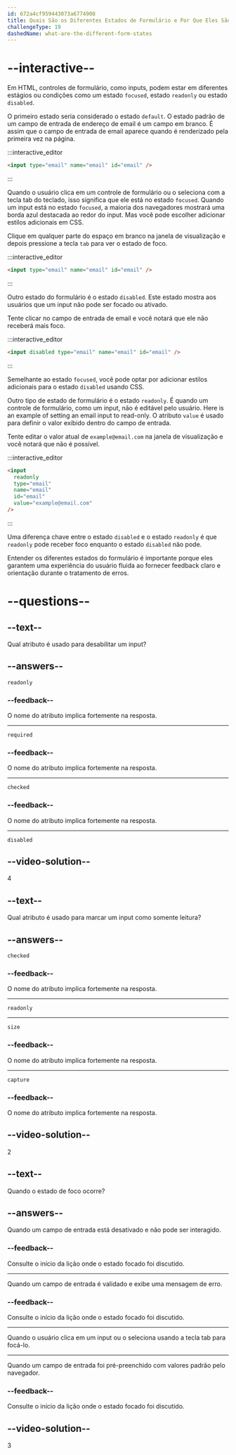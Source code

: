 ```yaml
---
id: 672a4cf959443073a6774908
title: Quais São os Diferentes Estados de Formulário e Por Que Eles São Importantes?
challengeType: 19
dashedName: what-are-the-different-form-states
---
```


# --interactive--

Em HTML, controles de formulário, como inputs, podem estar em diferentes estágios ou condições como um estado `focused`, estado `readonly` ou estado `disabled`.

O primeiro estado seria considerado o estado `default`. O estado padrão de um campo de entrada de endereço de email é um campo em branco. É assim que o campo de entrada de email aparece quando é renderizado pela primeira vez na página. 

:::interactive_editor

```html
<input type="email" name="email" id="email" />
```

:::

Quando o usuário clica em um controle de formulário ou o seleciona com a tecla tab do teclado, isso significa que ele está no estado `focused`. Quando um input está no estado `focused`, a maioria dos navegadores mostrará uma borda azul destacada ao redor do input. Mas você pode escolher adicionar estilos adicionais em CSS.

Clique em qualquer parte do espaço em branco na janela de visualização e depois pressione a tecla `tab` para ver o estado de foco.

:::interactive_editor

```html
<input type="email" name="email" id="email" />
```

:::

Outro estado do formulário é o estado `disabled`. Este estado mostra aos usuários que um input não pode ser focado ou ativado. 

Tente clicar no campo de entrada de email e você notará que ele não receberá mais foco.

:::interactive_editor

```html
<input disabled type="email" name="email" id="email" />
```

:::

Semelhante ao estado `focused`, você pode optar por adicionar estilos adicionais para o estado `disabled` usando CSS.

Outro tipo de estado de formulário é o estado `readonly`. É quando um controle de formulário, como um input, não é editável pelo usuário.  Here is an example of setting an email input to read-only. O atributo `value` é usado para definir o valor exibido dentro do campo de entrada.

Tente editar o valor atual de `example@email.com` na janela de visualização e você notará que não é possível.

:::interactive_editor

```html
<input
  readonly
  type="email"
  name="email"
  id="email"
  value="example@email.com"
/>
```

:::

Uma diferença chave entre o estado `disabled` e o estado `readonly` é que `readonly` pode receber foco enquanto o estado `disabled` não pode.

Entender os diferentes estados do formulário é importante porque eles garantem uma experiência do usuário fluida ao fornecer feedback claro e orientação durante o tratamento de erros.

# --questions--

## --text--

Qual atributo é usado para desabilitar um input?

## --answers--

`readonly`

### --feedback--

O nome do atributo implica fortemente na resposta.

---

`required`

### --feedback--

O nome do atributo implica fortemente na resposta.

---

`checked`

### --feedback--

O nome do atributo implica fortemente na resposta.

---

`disabled`

## --video-solution--

4

## --text--

Qual atributo é usado para marcar um input como somente leitura?

## --answers--

`checked`

### --feedback--

O nome do atributo implica fortemente na resposta.

---

`readonly`

---

`size`

### --feedback--

O nome do atributo implica fortemente na resposta.

---

`capture`

### --feedback--

O nome do atributo implica fortemente na resposta.

## --video-solution--

2

## --text--

Quando o estado de foco ocorre?

## --answers--

Quando um campo de entrada está desativado e não pode ser interagido.

### --feedback--

Consulte o início da lição onde o estado focado foi discutido.

---

Quando um campo de entrada é validado e exibe uma mensagem de erro.

### --feedback--

Consulte o início da lição onde o estado focado foi discutido.

---

Quando o usuário clica em um input ou o seleciona usando a tecla tab para focá-lo.

---

Quando um campo de entrada foi pré-preenchido com valores padrão pelo navegador.

### --feedback--

Consulte o início da lição onde o estado focado foi discutido.

## --video-solution--

3
